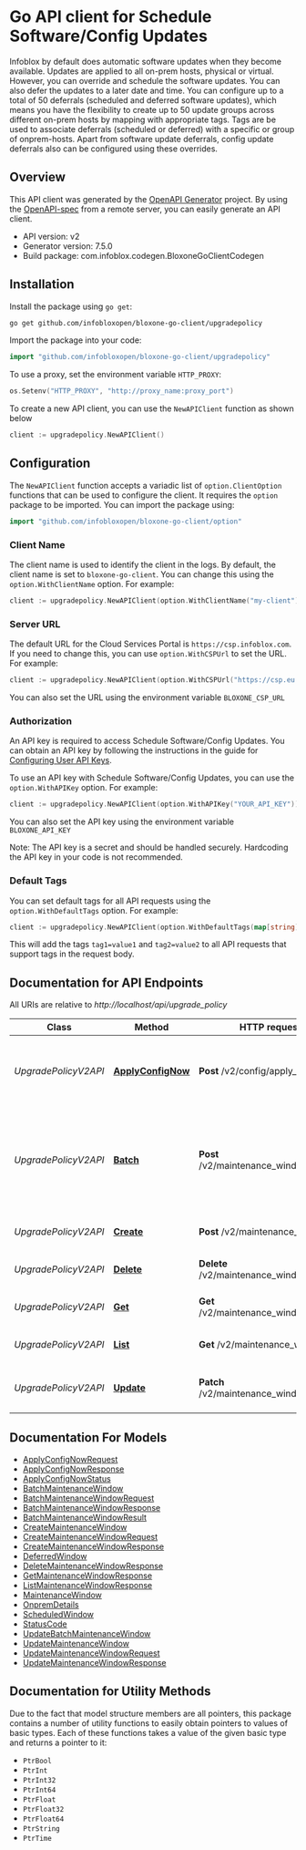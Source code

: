 # Go API client for Schedule Software/Config Updates

Infoblox by default does automatic software updates when they become available. Updates are applied to all on-prem hosts, physical or virtual. However, you can override and schedule the software updates. You can also defer the updates to a later date and time. You can configure up to a total of 50 deferrals (scheduled and deferred software updates), which means you have the flexibility to create up to 50 update groups across different on-prem hosts by mapping with appropriate tags. Tags are be used to associate deferrals (scheduled or deferred) with a specific or group of onprem-hosts. Apart from software update deferrals, config update deferrals also can be configured using these overrides.

## Overview
This API client was generated by the [OpenAPI Generator](https://openapi-generator.tech) project.  By using the [OpenAPI-spec](https://www.openapis.org/) from a remote server, you can easily generate an API client.

- API version: v2
- Generator version: 7.5.0
- Build package: com.infoblox.codegen.BloxoneGoClientCodegen

## Installation

Install the package using `go get`:
```bash
go get github.com/infobloxopen/bloxone-go-client/upgradepolicy
```

Import the package into your code:
```go
import "github.com/infobloxopen/bloxone-go-client/upgradepolicy"
```

To use a proxy, set the environment variable `HTTP_PROXY`:

```go
os.Setenv("HTTP_PROXY", "http://proxy_name:proxy_port")
```

To create a new API client, you can use the `NewAPIClient` function as shown below
```go
client := upgradepolicy.NewAPIClient()
```

## Configuration

The `NewAPIClient` function accepts a variadic list of `option.ClientOption` functions that can be used to configure the client.
It requires the `option` package to be imported. You can import the package using:
```go
import "github.com/infobloxopen/bloxone-go-client/option"
```

### Client Name
The client name is used to identify the client in the logs. By default, the client name is set to `bloxone-go-client`. You can change this using the `option.WithClientName` option. For example:
```go
client := upgradepolicy.NewAPIClient(option.WithClientName("my-client"))
```

### Server URL

The default URL for the Cloud Services Portal is `https://csp.infoblox.com`. If you need to change this, you can use `option.WithCSPUrl` to set the URL. For example:

```go
client := upgradepolicy.NewAPIClient(option.WithCSPUrl("https://csp.eu.infoblox.com"))
```

You can also set the URL using the environment variable `BLOXONE_CSP_URL`

### Authorization

An API key is required to access Schedule Software/Config Updates. You can obtain an API key by following the instructions in the guide for [Configuring User API Keys](https://docs.infoblox.com/space/BloxOneCloud/35430405/Configuring+User+API+Keys).

To use an API key with Schedule Software/Config Updates, you can use the `option.WithAPIKey` option. For example:

```go
client := upgradepolicy.NewAPIClient(option.WithAPIKey("YOUR_API_KEY"))
```

You can also set the API key using the environment variable `BLOXONE_API_KEY`

Note: The API key is a secret and should be handled securely. Hardcoding the API key in your code is not recommended.

### Default Tags

You can set default tags for all API requests using the `option.WithDefaultTags` option. For example:

```go
client := upgradepolicy.NewAPIClient(option.WithDefaultTags(map[string]string{"tag1": "value1", "tag2": "value2"}))
```
This will add the tags `tag1=value1` and `tag2=value2` to all API requests that support tags in the request body.

## Documentation for API Endpoints

All URIs are relative to *http://localhost/api/upgrade_policy*

Class | Method | HTTP request | Description
------------ | ------------- | ------------- | -------------
*UpgradePolicyV2API* | [**ApplyConfigNow**](docs/UpgradePolicyV2API.md#applyconfignow) | **Post** /v2/config/apply_now | Immediately apply the config updates object to the list of hosts
*UpgradePolicyV2API* | [**Batch**](docs/UpgradePolicyV2API.md#batch) | **Post** /v2/maintenance_windows/batch | Create, update and/or delete multiple maintenance windows in a single request
*UpgradePolicyV2API* | [**Create**](docs/UpgradePolicyV2API.md#create) | **Post** /v2/maintenance_windows | Create a maintenance window
*UpgradePolicyV2API* | [**Delete**](docs/UpgradePolicyV2API.md#delete) | **Delete** /v2/maintenance_windows/{id} | Delete maintenance window
*UpgradePolicyV2API* | [**Get**](docs/UpgradePolicyV2API.md#get) | **Get** /v2/maintenance_windows/{id} | Read a maintenance window
*UpgradePolicyV2API* | [**List**](docs/UpgradePolicyV2API.md#list) | **Get** /v2/maintenance_windows | List all the maintenance windows
*UpgradePolicyV2API* | [**Update**](docs/UpgradePolicyV2API.md#update) | **Patch** /v2/maintenance_windows/{id} | Update an existing maintenance window


## Documentation For Models

 - [ApplyConfigNowRequest](docs/ApplyConfigNowRequest.md)
 - [ApplyConfigNowResponse](docs/ApplyConfigNowResponse.md)
 - [ApplyConfigNowStatus](docs/ApplyConfigNowStatus.md)
 - [BatchMaintenanceWindow](docs/BatchMaintenanceWindow.md)
 - [BatchMaintenanceWindowRequest](docs/BatchMaintenanceWindowRequest.md)
 - [BatchMaintenanceWindowResponse](docs/BatchMaintenanceWindowResponse.md)
 - [BatchMaintenanceWindowResult](docs/BatchMaintenanceWindowResult.md)
 - [CreateMaintenanceWindow](docs/CreateMaintenanceWindow.md)
 - [CreateMaintenanceWindowRequest](docs/CreateMaintenanceWindowRequest.md)
 - [CreateMaintenanceWindowResponse](docs/CreateMaintenanceWindowResponse.md)
 - [DeferredWindow](docs/DeferredWindow.md)
 - [DeleteMaintenanceWindowResponse](docs/DeleteMaintenanceWindowResponse.md)
 - [GetMaintenanceWindowResponse](docs/GetMaintenanceWindowResponse.md)
 - [ListMaintenanceWindowResponse](docs/ListMaintenanceWindowResponse.md)
 - [MaintenanceWindow](docs/MaintenanceWindow.md)
 - [OnpremDetails](docs/OnpremDetails.md)
 - [ScheduledWindow](docs/ScheduledWindow.md)
 - [StatusCode](docs/StatusCode.md)
 - [UpdateBatchMaintenanceWindow](docs/UpdateBatchMaintenanceWindow.md)
 - [UpdateMaintenanceWindow](docs/UpdateMaintenanceWindow.md)
 - [UpdateMaintenanceWindowRequest](docs/UpdateMaintenanceWindowRequest.md)
 - [UpdateMaintenanceWindowResponse](docs/UpdateMaintenanceWindowResponse.md)


## Documentation for Utility Methods

Due to the fact that model structure members are all pointers, this package contains
a number of utility functions to easily obtain pointers to values of basic types.
Each of these functions takes a value of the given basic type and returns a pointer to it:

* `PtrBool`
* `PtrInt`
* `PtrInt32`
* `PtrInt64`
* `PtrFloat`
* `PtrFloat32`
* `PtrFloat64`
* `PtrString`
* `PtrTime`
